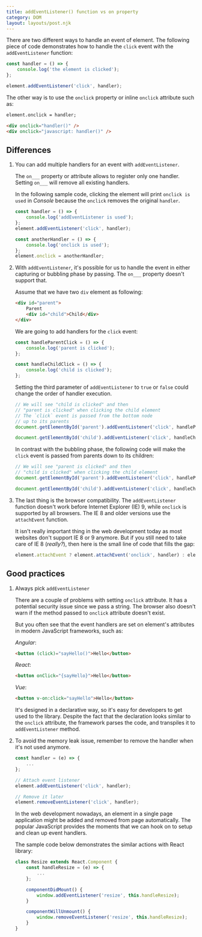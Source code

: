 ```yaml
---
title: addEventListener() function vs on property
category: DOM
layout: layouts/post.njk
---
```


There are two different ways to handle an event of element. The following piece of code demonstrates how to handle the `click` event with the `addEventListener` function:

```js
const handler = () => {
    console.log('the element is clicked');
};

element.addEventListener('click', handler);
```

The other way is to use the `onclick` property or inline `onclick` attribute such as:

```html
element.onclick = handler;

<div onclick="handler()" />
<div onclick="javascript: handler()" />
```

## Differences

1. You can add multiple handlers for an event with `addEventListener`.

    The `on___` property or attribute allows to register only one handler. Setting `on___` will remove all existing handlers.

    In the following sample code, clicking the element will print `onclick is used` in _Console_ because the `onclick` removes the original `handler`.

    ```js
    const handler = () => {
        console.log('addEventListener is used');
    };
    element.addEventListener('click', handler);

    const anotherHandler = () => {
        console.log('onclick is used');
    };
    element.onclick = anotherHandler;
    ```

2. With `addEventListener`, it's possible for us to handle the event in either capturing or bubbling phase by passing.
   The `on___` property doesn't support that.

    Assume that we have two `div` element as following:

    ```html
    <div id="parent">
        Parent
        <div id="child">Child</div>
    </div>
    ```

    We are going to add handlers for the `click` event:

    ```js
    const handleParentClick = () => {
        console.log('parent is clicked');
    };

    const handleChildClick = () => {
        console.log('child is clicked');
    };
    ```

    Setting the third parameter of `addEventListener` to `true` or `false` could change the order of handler execution.

    ```js
    // We will see "child is clicked" and then
    // "parent is clicked" when clicking the child element
    // The `click` event is passed from the bottom node
    // up to its parents
    document.getElementById('parent').addEventListener('click', handleParentClick, false);

    document.getElementById('child').addEventListener('click', handleChildClick, false);
    ```

    In contrast with the bubbling phase, the following code will make the `click` event is passed from parents down to its children:

    ```js
    // We will see "parent is clicked" and then
    // "child is clicked" when clicking the child element
    document.getElementById('parent').addEventListener('click', handleParentClick, true);

    document.getElementById('child').addEventListener('click', handleChildClick, true);
    ```

3. The last thing is the browser compatibility.
   The `addEventListener` function doesn't work before Internet Explorer (IE) 9, while `onclick` is supported by all browsers.
   The IE 8 and older versions use the `attachEvent` function.

    It isn't really important thing in the web development today as most websites don't support IE 8 or 9 anymore. But if you still need to take care of IE 8 (_really?_), then here is the small line of code that fills the gap:

    ```js
    element.attachEvent ? element.attachEvent('onclick', handler) : element.addEventListener('click', handler);
    ```

## Good practices

1. Always pick `addEventListener`

    There are a couple of problems with setting `onclick` attribute. It has a potential security issue since we pass a string.
    The browser also doesn't warn if the method passed to `onclick` attribute doesn't exist.

    But you often see that the event handlers are set on element's attributes in modern JavaScript frameworks, such as:

    _Angular_:

    ```html
    <button (click)="sayHello()">Hello</button>
    ```

    _React_:

    ```html
    <button onClick="{sayHello}">Hello</button>
    ```

    _Vue_:

    ```html
    <button v-on:click="sayHello">Hello</button>
    ```

    It's designed in a declarative way, so it's easy for developers to get used to the library. Despite the fact that the declaration looks similar to the `onclick` attribute, the framework parses the code, and transpiles it to `addEventListener` method.

2. To avoid the memory leak issue, remember to remove the handler when it's not used anymore.

    ```js
    const handler = (e) => {
        ...
    };

    // Attach event listener
    element.addEventListener('click', handler);

    // Remove it later
    element.removeEventListener('click', handler);
    ```

    In the web development nowadays, an element in a single page application might be added and removed from page automatically.
    The popular JavaScript provides the moments that we can hook on to setup and clean up event handlers.

    The sample code below demonstrates the similar actions with React library:

    ```js
    class Resize extends React.Component {
        const handleResize = (e) => {
            ...
        };

        componentDidMount() {
            window.addEventListener('resize', this.handleResize);
        }

        componentWillUnmount() {
            window.removeEventListener('resize', this.handleResize);
        }
    }
    ```
